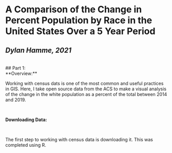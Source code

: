 # A Comparison of the Change in Percent Population by Race in the United States Over a 5 Year Period
## *Dylan Hamme, 2021*
<br>
## Part 1:

<br>
**Overview:**

<br>

Working with census dats is one of the most common and useful practices in GIS. Here, I take open source data from the ACS to make a visual analysis of the change in the white population as a percent of the total between 2014 and 2019.

<br>

**Downloading Data:**

<br>

The first step to working with census data is downloading it. This was completed using R. 
